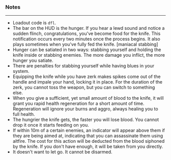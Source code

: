 ### Notes
---
- Loadout code is `dfl`.
- The bar on the HUD is the hunger. If you hear a lewd sound and notice a sudden flinch, congratulations, you've become food for the knife. This notification occurs every two minutes once the process begins. It also plays sometimes when you've fully fed the knife. [maniacal stabbing]
- Hunger can be satiated in two ways: stabbing yourself and holding the knife inside or stabbing enemies. The more damage you inflict, the more hunger you satiate.
- There are penalties for stabbing yourself while having blues in your system.
- Equipping the knife while you have zerk makes spikes come out of the handle and impale your hand, locking it in place. For the duration of the zerk, you cannot toss the weapon, but you can switch to something else.
- When you give a sufficient, yet small amount of blood to the knife, it will grant you rapid health regeneration for a short amount of time. Regeneration will ignore your burns and aggro, always healing you to full health.
- The hungrier the knife gets, the faster you will lose blood. You cannot drop it once it starts feeding on you.
- If within 10m of a certain enemies, an indicator will appear above them if they are being aimed at, indicating that you can assassinate them using altfire. The cost for this action will be deducted from the blood siphoned by the knife. If you don't have enough, it will be taken from you directly.
- It doesn't want to let go. It cannot be disarmed.